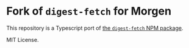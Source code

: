 # Fork of `digest-fetch` for Morgen

This repository is a Typescript port of
[the `digest-fetch` NPM package](https://github.com/devfans/digest-fetch).

MIT License.
